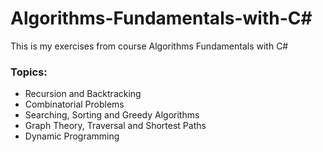 # Algorithms-Fundamentals-with-C#
This is my exercises from course Algorithms Fundamentals with C#

<h3>Topics: </h3>
<ul>
  <li>Recursion and Backtracking</li>
  <li>Combinatorial Problems</li>
  <li>Searching, Sorting and Greedy Algorithms</li>
  <li>Graph Theory, Traversal and Shortest Paths</li>
  <li>Dynamic Programming</li>
</ul>


